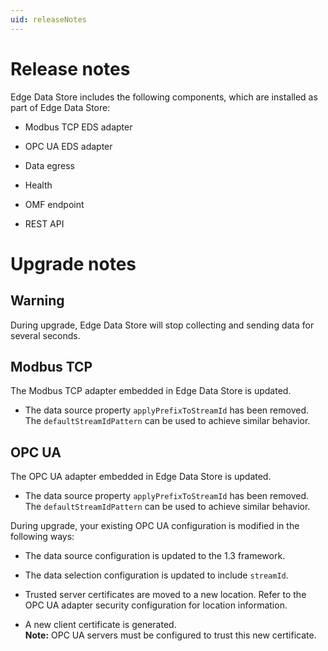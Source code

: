 ```yaml
---
uid: releaseNotes
---
```


# Release notes
Edge Data Store includes the following components, which are installed as part of Edge Data Store:

- Modbus TCP EDS adapter

- OPC UA EDS adapter

- Data egress

- Health

- OMF endpoint

- REST API
# Upgrade notes

## Warning
During upgrade, Edge Data Store will stop collecting and sending data for several seconds.
## Modbus TCP
The Modbus TCP adapter embedded in Edge Data Store is updated.

- The data source property `applyPrefixToStreamId` has been removed.  
The `defaultStreamIdPattern` can be used to achieve similar behavior.
## OPC UA

The OPC UA adapter embedded in Edge Data Store is updated.

- The data source property `applyPrefixToStreamId` has been removed.  
The `defaultStreamIdPattern` can be used to achieve similar behavior.

During upgrade, your existing OPC UA configuration is modified in the following ways:

- The data source configuration is updated to the 1.3 framework.

- The data selection configuration is updated to include `streamId`.

- Trusted server certificates are moved to a new location.
Refer to the OPC UA adapter security configuration for location information.

- A new client certificate is generated.  
**Note:** OPC UA servers must be configured to trust this new certificate.













